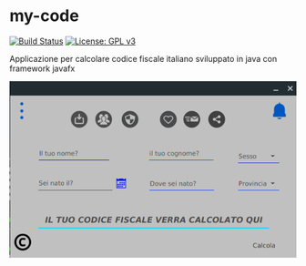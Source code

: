 # my-code
[![Build Status](https://travis-ci.org/vincenzopalazzo/my-code.svg?branch=master)](https://travis-ci.org/vincenzopalazzo/my-code) [![License: GPL v3](https://img.shields.io/badge/License-GPL%20v3-blue.svg)](https://www.gnu.org/licenses/gpl-3.0)

Applicazione per calcolare codice fiscale italiano sviluppato in java con framework javafx

![screenshot](https://github.com/vincenzopalazzo/my-code/blob/master/screenshot/Selection_017.png)
